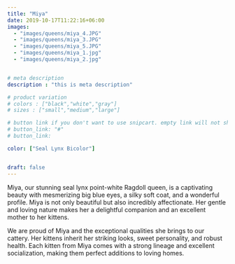 ```yaml
---
title: "Miya"
date: 2019-10-17T11:22:16+06:00
images:
  - "images/queens/miya_4.JPG"
  - "images/queens/miya_3.JPG" 
  - "images/queens/miya_5.JPG"
  - "images/queens/miya_1.jpg"
  - "images/queens/miya_2.jpg"


# meta description
description : "this is meta description"

# product variation
# colors : ["black","white","gray"]
# sizes : ["small","medium","large"]

# button link if you don't want to use snipcart. empty link will not show button
# button_link: "#"
# button_link: 

color: ["Seal Lynx Bicolor"]


draft: false
---
```


Miya, our stunning seal lynx point-white Ragdoll queen, is a captivating beauty with mesmerizing big blue eyes, a silky soft coat, and a wonderful profile. Miya is not only beautiful but also incredibly affectionate. Her gentle and loving nature makes her a delightful companion and an excellent mother to her kittens.

We are proud of Miya and the exceptional qualities she brings to our cattery. Her kittens inherit her striking looks, sweet personality, and robust health. Each kitten from Miya comes with a strong lineage and excellent socialization, making them perfect additions to loving homes.